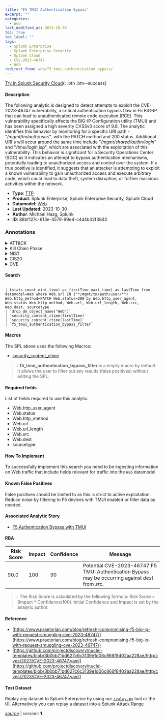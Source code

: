 ```yaml
---
title: "F5 TMUI Authentication Bypass"
excerpt: ""
categories:
  - Web
last_modified_at: 2023-10-30
toc: true
toc_label: ""
tags:
  - Splunk Enterprise
  - Splunk Enterprise Security
  - Splunk Cloud
  - CVE-2023-46747
  - Web
redirect_from: web/f5_tmui_authentication_bypass/
---
```




[Try in Splunk Security Cloud](https://www.splunk.com/en_us/cyber-security.html){: .btn .btn--success}

#### Description

The following analytic is designed to detect attempts to exploit the CVE-2023-46747 vulnerability, a critical authentication bypass flaw in F5 BIG-IP that can lead to unauthenticated remote code execution (RCE). This vulnerability specifically affects the BIG-IP Configuration utility (TMUI) and has been assigned a high severity CVSSv3 score of 9.8. The analytic identifies this behavior by monitoring for a specific URI path - &#34;*/mgmt/tm/auth/user/*&#34;, with the PATCH method and 200 status. Additional URI&#39;s will occur around the same time include &#34;*/mgmt/shared/authn/login*&#34; and &#34;*/tmui/login.jsp*&#34;, which are associated with the exploitation of this vulnerability. This behavior is significant for a Security Operations Center (SOC) as it indicates an attempt to bypass authentication mechanisms, potentially leading to unauthorized access and control over the system. If a true positive is identified, it suggests that an attacker is attempting to exploit a known vulnerability to gain unauthorized access and execute arbitrary code, which could lead to data theft, system disruption, or further malicious activities within the network.

- **Type**: [TTP](https://github.com/splunk/security_content/wiki/Detection-Analytic-Types)
- **Product**: Splunk Enterprise, Splunk Enterprise Security, Splunk Cloud
- **Datamodel**: [Web](https://docs.splunk.com/Documentation/CIM/latest/User/Web)
- **Last Updated**: 2023-10-30
- **Author**: Michael Haag, Splunk
- **ID**: 88bf127c-613e-4579-99e4-c4d4b02f3840

### Annotations
<details>
  <summary>ATT&CK</summary>

<div markdown="1">
</div>
</details>


<details>
  <summary>Kill Chain Phase</summary>

<div markdown="1">



</div>
</details>


<details>
  <summary>NIST</summary>

<div markdown="1">

* DE.CM



</div>
</details>

<details>
  <summary>CIS20</summary>

<div markdown="1">

* CIS 10



</div>
</details>

<details>
  <summary>CVE</summary>

<div markdown="1">

| ID          | Summary | [CVSS](https://nvd.nist.gov/vuln-metrics/cvss) |
| ----------- | ----------- | -------------- |
| [CVE-2023-46747](https://nvd.nist.gov/vuln/detail/CVE-2023-46747) | 


Undisclosed requests may bypass configuration utility authentication, allowing an attacker with network access to the BIG-IP system through the management port and/or self IP addresses to execute arbitrary system commands.  Note: Software versions which have reached End of Technical Support (EoTS) are not evaluated

 | None |



</div>
</details>


#### Search

```

| tstats count min(_time) as firstTime max(_time) as lastTime from datamodel=Web where Web.url IN ("*/mgmt/tm/auth/user/*") Web.http_method=PATCH Web.status=200 by Web.http_user_agent, Web.status Web.http_method, Web.url, Web.url_length, Web.src, Web.dest, sourcetype 
| `drop_dm_object_name("Web")` 
| `security_content_ctime(firstTime)` 
| `security_content_ctime(lastTime)`
| `f5_tmui_authentication_bypass_filter`
```

#### Macros
The SPL above uses the following Macros:
* [security_content_ctime](https://github.com/splunk/security_content/blob/develop/macros/security_content_ctime.yml)

> :information_source:
> **f5_tmui_authentication_bypass_filter** is a empty macro by default. It allows the user to filter out any results (false positives) without editing the SPL.



#### Required fields
List of fields required to use this analytic.
* Web.http_user_agent
* Web.status
* Web.http_method
* Web.url
* Web.url_length
* Web.src
* Web.dest
* sourcetype



#### How To Implement
To successfully implement this search you need to be ingesting information on Web traffic that include fields relevant for traffic into the `Web` datamodel.
#### Known False Positives
False positives should be limited to as this is strict to active exploitation. Reduce noise by filtering to F5 devices with TMUI enabled or filter data as needed.

#### Associated Analytic Story
* [F5 Authentication Bypass with TMUI](/stories/f5_authentication_bypass_with_tmui)




#### RBA

| Risk Score  | Impact      | Confidence   | Message      |
| ----------- | ----------- |--------------|--------------|
| 90.0 | 100 | 90 | Potential CVE-2023-46747 F5 TMUI Authentication Bypass may be occurring against $dest$ from $src$. |


> :information_source:
> The Risk Score is calculated by the following formula: Risk Score = (Impact * Confidence/100). Initial Confidence and Impact is set by the analytic author.


#### Reference

* [https://www.praetorian.com/blog/refresh-compromising-f5-big-ip-with-request-smuggling-cve-2023-46747/](https://www.praetorian.com/blog/refresh-compromising-f5-big-ip-with-request-smuggling-cve-2023-46747/)
* [https://github.com/projectdiscovery/nuclei-templates/blob/3b0bb71bd627c6c3139e1d06c866f8402aa228ae/http/cves/2023/CVE-2023-46747.yaml](https://github.com/projectdiscovery/nuclei-templates/blob/3b0bb71bd627c6c3139e1d06c866f8402aa228ae/http/cves/2023/CVE-2023-46747.yaml)



#### Test Dataset
Replay any dataset to Splunk Enterprise by using our [`replay.py`](https://github.com/splunk/attack_data#using-replaypy) tool or the [UI](https://github.com/splunk/attack_data#using-ui).
Alternatively you can replay a dataset into a [Splunk Attack Range](https://github.com/splunk/attack_range#replay-dumps-into-attack-range-splunk-server)




[*source*](https://github.com/splunk/security_content/tree/develop/detections/web/f5_tmui_authentication_bypass.yml) \| *version*: **1**